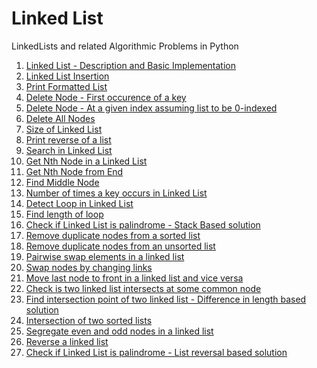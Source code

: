 # Linked List

LinkedLists and related Algorithmic Problems in Python

1. [Linked List - Description and Basic Implementation] 
2. [Linked List Insertion]
3. [Print Formatted List]
4. [Delete Node - First occurence of a key]
5. [Delete Node - At a given index assuming list to be 0-indexed]
6. [Delete All Nodes]
7. [Size of Linked List]
8. [Print reverse of a list]
9. [Search in Linked List]
10. [Get Nth Node in a Linked List]
11. [Get Nth Node from End]
12. [Find Middle Node]
13. [Number of times a key occurs in Linked List]
14. [Detect Loop in Linked List]
15. [Find length of loop]
16. [Check if Linked List is palindrome - Stack Based solution]
17. [Remove duplicate nodes from a sorted list]
18. [Remove duplicate nodes from an unsorted list]
19. [Pairwise swap elements in a linked list]
20. [Swap nodes by changing links]
21. [Move last node to front in a linked list and vice versa]
22. [Check is two linked list intersects at some common node]
23. [Find intersection point of two linked list - Difference in length based solution]
24. [Intersection of two sorted lists]
25. [Segregate even and odd nodes in a linked list]
26. [Reverse a linked list]
27. [Check if Linked List is palindrome - List reversal based solution]

[Linked List - Description and Basic Implementation]: https://github.com/chinchponkli/linkedlist/blob/8cdb7f526063c82ff5fbcecf150b5e2dab94c197/linkedlist.py
[Linked List Insertion]: https://github.com/chinchponkli/linkedlist/blob/3e39d90c22c7fede8a0b5d80e1803edc02715533/linkedlist.py
[Print Formatted List]: https://github.com/chinchponkli/linkedlist/blob/0acf58a37be95572fbe17db44a685ab73311f7dc/linkedlist.py
[Delete Node - First occurence of a key]: https://github.com/chinchponkli/linkedlist/blob/4f46d9c7090a73f5e80f1cb0025c557499cbe3e8/linkedlist.py
[Delete Node - At a given index assuming list to be 0-indexed]: https://github.com/chinchponkli/linkedlist/blob/45cfde2f716470b8655c2cda25cf2ea72bdc7e99/linkedlist.py
[Delete All Nodes]: https://github.com/chinchponkli/linkedlist/blob/378823a26c60fd052483717da0d86a0b3fff079a/linkedlist.py
[Size of Linked List]: https://github.com/chinchponkli/linkedlist/blob/619a1f76a4fe5a039ee84fb28a96fc8ef4d58c03/linkedlist.py
[Search in Linked List]: https://github.com/chinchponkli/linkedlist/blob/master/search.py
[Get Nth Node in a Linked List]: https://github.com/chinchponkli/linkedlist/blob/master/getNth.py
[Get Nth Node from End]: https://github.com/chinchponkli/linkedlist/blob/master/getNthFromEnd.py
[Find Middle Node]: https://github.com/chinchponkli/linkedlist/blob/master/findMiddle.py
[Number of times a key occurs in Linked List]: https://github.com/chinchponkli/linkedlist/blob/master/frequency.py
[Detect Loop in Linked List]: https://github.com/chinchponkli/linkedlist/blob/master/detectloop.py
[Find length of loop]: https://github.com/chinchponkli/linkedlist/blob/master/looplength.py
[Check if Linked List is palindrome - Stack Based solution]: https://github.com/chinchponkli/linkedlist/blob/5e5bdeab4fe5bf9753dcbf9eb14a33c24d2a66e3/checkPalindrome.py
[Remove duplicate nodes from a sorted list]: https://github.com/chinchponkli/linkedlist/blob/master/removeDuplicatesFromSorted.py
[Remove duplicate nodes from an unsorted list]: https://github.com/chinchponkli/linkedlist/blob/master/removeDuplicatesFromUnsorted.py
[Pairwise swap elements in a linked list]: https://github.com/chinchponkli/linkedlist/blob/master/pairwiseswapelements.py
[Print reverse of a list]: https://github.com/chinchponkli/linkedlist/blob/3e2ccd9ee74f91737117b04acd24024b6b93af27/linkedlist.py
[Swap nodes by changing links]: https://github.com/chinchponkli/linkedlist/blob/master/swapNodes.py
[Move last node to front in a linked list and vice versa]: https://github.com/chinchponkli/linkedlist/blob/master/movelasttofirstandviceversa.py
[Check is two linked list intersects at some common node]: https://github.com/chinchponkli/linkedlist/blob/master/checkIfTwoLinkedListIntersects.py
[Find intersection point of two linked list - Difference in length based solution]: https://github.com/chinchponkli/linkedlist/blob/1d1fe7a53ce2a7a9d45f47388259166bc0990603/findIntersectionNode.py
[Intersection of two sorted lists]: https://github.com/chinchponkli/linkedlist/blob/master/intersectionofsortedlists.py
[Segregate even and odd nodes in a linked list]: https://github.com/chinchponkli/linkedlist/blob/master/segregateEvenOdd.py
[Reverse a linked list]: https://github.com/chinchponkli/linkedlist/blob/master/reverse.py
[Check if Linked List is palindrome - List reversal based solution]: https://github.com/chinchponkli/linkedlist/blob/master/checkPalindrome.py
